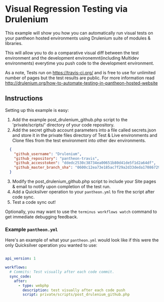 # Visual Regression Testing via Drulenium #

This example will show you how you can automatically run visual tests on your pantheon hosted environments using Drulenium suite of modules & libraries. 

This will allow you to do a comparative visual diff between the test environment and the development environemnt(including Multidev environments) everytime you push code to the development environment.

As a note, Tests run on https://travis-ci.org/ and is free to use for unlimited number of pages but the test results are public. For more information read http://drulenium.org/how-to-automate-testing-in-pantheon-hosted-website

## Instructions ##

Setting up this example is easy:

1. Add the example post_drulenium_github.php script to the 'private/scripts/' directory of your code repository.
2. Add the secret github account parameters into a file called secrets.json and store it in the private files directory of Test & Live environments and Clone files from the test environment into other dev environments.

  ```json
    {
      "github_username": "Drulenium",
      "github_repository": "pantheon-travis",
      "github_accesstoken": "ddedc2530c38734ea00651b80d41de5f1d2a64df",
      "github_master_branch_sha": "0600c12ea73e185ac7f29a2d33deda1708672996"
    }
  ```
  
3. Modify the post_drulenium_github.php script to include your Site pages & email to notify upon completion of the test run.
4. Add a Quicksilver operation to your `pantheon.yml` to fire the script after code sync.
5. Test a code sync out!

Optionally, you may want to use the `terminus workflows watch` command to get immediate debugging feedback.

### Example `pantheon.yml` ###

Here's an example of what your `pantheon.yml` would look like if this were the only Quicksilver operation you wanted to use:

```yaml

api_version: 1

workflows:
  # Commits: Test visually after each code commit.
  sync_code:
    after:
      - type: webphp
        description: test visually after each code push
        script: private/scripts/post_drulenium_github.php
```

